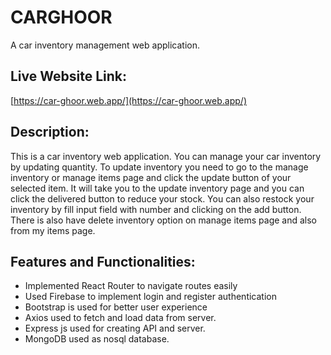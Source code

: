 # CARGHOOR

A car inventory management web application.

## Live Website Link:

[https://car-ghoor.web.app/](https://car-ghoor.web.app/)

## Description:

This is a car inventory web application. You can manage your car inventory by updating quantity. To update inventory you need to go to the manage inventory or manage items page and click the update button of your selected item. It will take you to the update inventory page and you can click the delivered button to reduce your stock. You can also restock your inventory by fill input field with number and clicking on the add button. There is also have delete inventory option on manage items page and also from my items page.

## Features and Functionalities:

* Implemented React Router to navigate routes easily
* Used Firebase to implement login and register authentication
* Bootstrap is used for better user experience
* Axios used to fetch and load data from server.
* Express js used for creating API and server.
* MongoDB used as nosql database.

